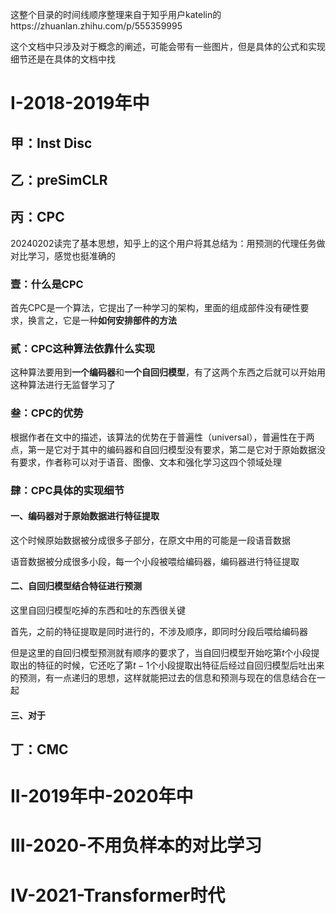 这整个目录的时间线顺序整理来自于知乎用户katelin的https://zhuanlan.zhihu.com/p/555359995

这个文档中只涉及对于概念的阐述，可能会带有一些图片，但是具体的公式和实现细节还是在具体的文档中找

# I-2018-2019年中

## 甲：Inst Disc

## 乙：preSimCLR

## 丙：CPC

20240202读完了基本思想，知乎上的这个用户将其总结为：用预测的代理任务做对比学习，感觉也挺准确的

### 壹：什么是CPC

首先CPC是一个算法，它提出了一种学习的架构，里面的组成部件没有硬性要求，换言之，它是一种**如何安排部件的方法**

### 贰：CPC这种算法依靠什么实现

这种算法要用到**一个编码器**和**一个自回归模型**，有了这两个东西之后就可以开始用这种算法进行无监督学习了

### 叁：CPC的优势

根据作者在文中的描述，该算法的优势在于普遍性（universal），普遍性在于两点，第一是它对于其中的编码器和自回归模型没有要求，第二是它对于原始数据没有要求，作者称可以对于语音、图像、文本和强化学习这四个领域处理

### 肆：CPC具体的实现细节

#### 一、编码器对于原始数据进行特征提取

这个时候原始数据被分成很多子部分，在原文中用的可能是一段语音数据

语音数据被分成很多小段，每一个小段被喂给编码器，编码器进行特征提取

#### 二、自回归模型结合特征进行预测

这里自回归模型吃掉的东西和吐的东西很关键

首先，之前的特征提取是同时进行的，不涉及顺序，即同时分段后喂给编码器

但是这里的自回归模型预测就有顺序的要求了，当自回归模型开始吃第$t$个小段提取出的特征的时候，它还吃了第$t-1$个小段提取出特征后经过自回归模型后吐出来的预测，有一点递归的思想，这样就能把过去的信息和预测与现在的信息结合在一起

#### 三、对于

## 丁：CMC

# II-2019年中-2020年中


# III-2020-不用负样本的对比学习

# IV-2021-Transformer时代
